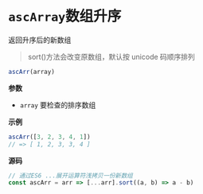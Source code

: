 # `ascArray`数组升序

返回升序后的新数组

> sort()方法会改变原数组，默认按 unicode 码顺序排列

```js
ascArr(array)
```

**参数**

-   `array` 要检查的排序数组

**示例**

```js
ascArr([3, 2, 3, 4, 1])
// => [ 1, 2, 3, 3, 4 ]
```

**源码**

```js
// 通过ES6 ...展开运算符浅拷贝一份新数组
const ascArr = arr => [...arr].sort((a, b) => a - b)
```